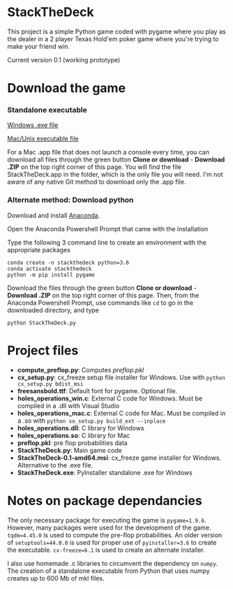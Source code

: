 # StackTheDeck

This project is a simple Python game coded with pygame where you play as the dealer in a 2 player Texas Hold'em poker game where you're trying to make your friend win.

Current version 0.1 (working prototype)

# Download the game

### Standalone executable

[Windows .exe file](https://github.com/nicolasberube/StackTheDeck/raw/master/StackTheDeck.exe)

[Mac/Unix executable file](https://github.com/nicolasberube/StackTheDeck/raw/master/StackTheDeck.app/Contents/MacOS/StackTheDeck)

For a Mac .app file that does not launch a console every time, you can download all files through the green button **Clone or download** - **Download .ZIP** on the top right corner of this page. You will find the file StackTheDeck.app in the folder, which is the only file you will need. I'm not aware of any native Git method to download only the .app file.

### Alternate method: Download python

Download and install [Anaconda](https://docs.conda.io/en/latest/miniconda.html).

Open the Anaconda Powershell Prompt that came with the installation

Type the following 3 command line to create an environment with the appropriate packages

```
conda create -n stackthedeck python=3.6
conda activate stackthedeck
python -m pip install pygame
```
Download the files through the green button **Clone or download** - **Download .ZIP** on the top right corner of this page. Then, from the Anaconda Powershell Prompt, use commands like ```cd``` to go in the downloaded directory, and type

```
python StackTheDeck.py
```

# Project files

* **compute_preflop.py**: Computes *preflop.pkl*
* **cx_setup.py**: cx_freeze setup file installer for Windows. Use with ```python cx_setup.py bdist_msi```
* **freesansbold.ttf**: Default font for pygame. Optional file.
* **holes_operations_win.c**: External C code for Windows. Must be compiled in a .dll with Visual Studio
* **holes_operations_mac.c**: External C code for Mac. Must be compiled in a .so with ```python so_setup.py build_ext --inplace```
* **holes_operations.dll**: C library for Windows
* **holes_operations.so**: C library for Mac
* **preflop.pkl**: pre flop probabilities data
* **StackTheDeck.py**: Main game code
* **StackTheDeck-0.1-amd64.msi**: cx_freeze game installer for Windows. Alternative to the .exe file.
* **StackTheDeck.exe**: PyInstaller standalone .exe for Windows

# Notes on package dependancies

The only necessary package for executing the game is ```pygame=1.9.6```. However, many packages were used for the development of the game. ```tqdm=4.45.0``` is used to compute the pre-flop probabilities. An older version of ```setuptools=44.0.0``` is used for proper use of ```pyinstaller=3.6``` to create the executable. ```cx-freeze=6.1``` is used to create an alternate installer.

I also use homemade .c libraries to circumvent the dependency on ```numpy```. The creation of a standalone executable from Python that uses numpy creates up to 600 Mb of mkl files.

